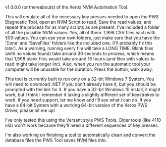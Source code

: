 v1.0.0.0 (or thereabouts) of the Xerox NVM Automation Tool.

This will emulate all of the necessary key presses needed to open the PWS Diagnostic Tool, open an NVM Script to read, Save the read values, and repeat the process for as many scripts as are present.
I've included a folder of all the possible NVM values. Yes, all of them. 1,998 CSV files each with 500 values. You can use your own folders, just make sure that you have the 'Done' and 'SaveFiles' folders like the included one. (I'll probably fix this later).
As a warning, running every file will take a LONG TIME. Blank files (with no values found) take around 30 seconds to process; which means that 1,998 blank files would take around 16 hours (and files with values to read might take longer iirc).
Also, when you run the automatic tool your computer will be unusable for the duration. Press the button, walk away.

This tool is currently built to run only on a 32-bit Windows 7 System. You will need to download .NET if you don't already have it, but you should be prompted with the link for it.
If you have a 32-bit Windows 10 install, it might work, but I think I remember it taking a slightly different set of keystrokes to work. If you need support, let me know and I'll see what I can do.
If you have a 64-bit System with a working 64-bit version of the Xerox PWS Driver, please hit me up!

I've only tested this using the Versant style PWS Tools. Older tools (like 4110 old) won't work because they'll need a different sequences of key presses.

I'm also working on finishing a tool to automatically clean and convert the database files the PWS Tool saves NVM files into.
